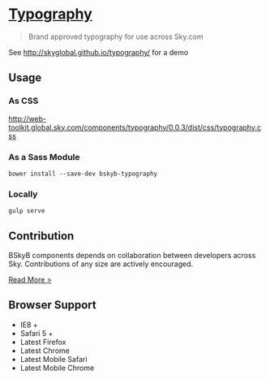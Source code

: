 [Typography](http://skyglobal.github.io/typography/) 
========================

> Brand approved typography for use across Sky.com

See http://skyglobal.github.io/typography/ for a demo

## Usage

### As CSS

http://web-toolkit.global.sky.com/components/typography/0.0.3/dist/css/typography.css

### As a Sass Module

`bower install --save-dev bskyb-typography`

### Locally

`gulp serve`

## Contribution

BSkyB components depends on collaboration between developers across Sky. Contributions of any size are actively encouraged.

[Read More >](CONTRIBUTING.md)

## Browser Support

 * IE8 +
 * Safari 5 +
 * Latest Firefox
 * Latest Chrome
 * Latest Mobile Safari
 * Latest Mobile Chrome